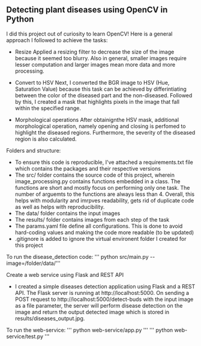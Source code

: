 ## Detecting plant diseases using OpenCV in Python

I did this project out of curiosity to learn OpenCV! Here is a general approach I followed to achieve the tasks:

- Resize
Applied a resizing filter to decrease the size of the image because it seemed too blurry. 
Also in general, smaller images require lesser computation and larger images mean more data and more processing.

- Convert to HSV
Next, I converted the BGR image to HSV (Hue, Saturation Value) because this task can be achieved by differintiating between the color of the diseased part and the non-diseased. Followed by this, I created a mask that highlights pixels in the image that fall within the specified range. 

- Morphological operations
After obtainignthe HSV mask, additional morphological operation, namely opening and closing is perfomed to highlight the diseased regions. Furthermore, the severity of the diseased region is also calculated.

Folders and structure:

- To ensure this code is reproducible, I've attached a requirements.txt file which contains the packages and their respective versions
- The src/ folder contains the source code of this project, wherein image_processing.py contains functions embedded in a class. The functions are short and mostly focus on performing only one task. The number of arguemts to the functions are always less than 4. Overall, this helps with modularity and imrpves readability, gets rid of duplicate code as well as helps with reproducibility.
- The data/ folder contains the input images
- The results/ folder contains images from each step of the task
- The params.yaml file define all configurations. This is done to avoid hard-coding values and making the code more readable (to be updated)
- .gitignore is added to ignore the virtual environent folder I created for this project

To run the disease_detection code:
''' python src/main.py --image=/folder/data/'''


Create a web service using Flask and REST API

- I created a simple diseases detection application using Flask and a REST API. The Flask server is running at http://localhost:5000. 
On sending a POST request to http://localhost:5000/detect-buds with the input image as a file parameter, the server will 
perform disease detection on the image and return the output detected image which is stored in results/diseases_output.jpg.

To run the web-service:
''' python web-service/app.py '''
''' python web-service/test.py '''